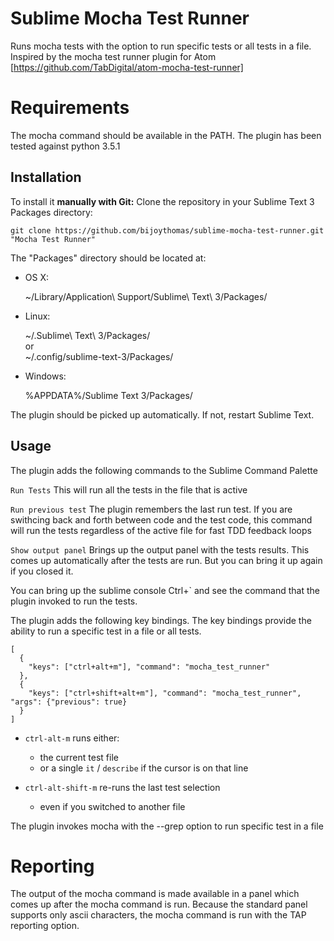 Sublime Mocha Test Runner
=========================
Runs mocha tests with the option to run specific tests or all tests in a file.
Inspired by the mocha test runner plugin for Atom [https://github.com/TabDigital/atom-mocha-test-runner]

Requirements
============
The mocha command should be available in the PATH. The plugin has been tested against python 3.5.1

Installation
------------
To install it **manually with Git:** Clone the repository in your Sublime Text 3 Packages directory:

    git clone https://github.com/bijoythomas/sublime-mocha-test-runner.git "Mocha Test Runner"


The "Packages" directory should be located at:

* OS X:

    ~/Library/Application\ Support/Sublime\ Text\ 3/Packages/

* Linux:

    ~/.Sublime\ Text\ 3/Packages/  
    or  
    ~/.config/sublime-text-3/Packages/

* Windows:

    %APPDATA%/Sublime Text 3/Packages/


The plugin should be picked up automatically. If not, restart Sublime Text.

Usage
-----
The plugin adds the following commands to the Sublime Command Palette

```Run Tests```
This will run all the tests in the file that is active

```Run previous test```
The plugin remembers the last run test. If you are swithcing back and forth between code and the test code, this command will run the tests regardless of the active file for fast TDD feedback loops

```Show output panel```
Brings up the output panel with the tests results. This comes up automatically after the tests are run. But you can bring it up again if you closed it.

You can bring up the sublime console Ctrl+` and see the command that the plugin invoked to run the tests.

The plugin adds the following key bindings. The key bindings provide the ability to run a specific test in a file or all tests.

```
[
  {
    "keys": ["ctrl+alt+m"], "command": "mocha_test_runner"
  },
  {
    "keys": ["ctrl+shift+alt+m"], "command": "mocha_test_runner", "args": {"previous": true}
  }
]
```

- `ctrl-alt-m` runs either:
  - the current test file
  - or a single `it` / `describe` if the cursor is on that line

- `ctrl-alt-shift-m` re-runs the last test selection
  - even if you switched to another file

The plugin invokes mocha with the --grep option to run specific test in a file

Reporting
=========
The output of the mocha command is made available in a panel which comes up after the mocha command is run. Because the standard panel supports only ascii characters, the mocha command is run with the TAP reporting option.
